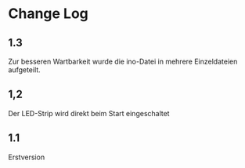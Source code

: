 # Change Log
## 1.3
Zur besseren Wartbarkeit wurde die ino-Datei in mehrere Einzeldateien aufgeteilt.
## 1,2
Der LED-Strip wird direkt beim Start eingeschaltet
## 1.1
Erstversion
